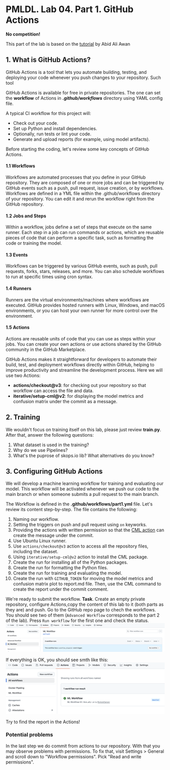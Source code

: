 # PMLDL. Lab 04. Part 1. GitHub Actions

**No competition!**

This part of the lab is based on the [tutorial](https://www.kdnuggets.com/github-actions-for-machine-learning-beginners) by Abid Ali Awan
## 1. What is GitHub Actions?

GitHub Actions is a tool that lets you automate building, testing, and deploying your code whenever you push changes to your repository. Such tool  

GitHub Actions is available for free in private repositories. The one can set the **workflow** of Actions in ***.github/workflows*** directory using YAML config file.

A typical CI workflow for this project will:

- Check out your code.
- Set up Python and install dependencies.
- Optionally, run tests or lint your code.
- Generate and upload reports (for example, using model artifacts).

Before starting the coding, let's review some key concepts of GitHub Actions.

#### 1.1 Workflows
Workflows are automated processes that you define in your GitHub repository. They are composed of one or more jobs and can be triggered by GitHub events such as a push, pull request, issue creation, or by workflows. Workflows are defined in a YML file within the .github/workflows directory of your repository. You can edit it and rerun the workflow right from the GitHub repository. 

#### 1.2 Jobs and Steps
Within a workflow, jobs define a set of steps that execute on the same runner. Each step in a job can run commands or actions, which are reusable pieces of code that can perform a specific task, such as formatting the code or training the model.

#### 1.3 Events
Workflows can be triggered by various GitHub events, such as push, pull requests, forks, stars, releases, and more. You can also schedule workflows to run at specific times using cron syntax.

#### 1.4 Runners
Runners are the virtual environments/machines where workflows are executed. GitHub provides hosted runners with Linux, Windows, and macOS environments, or you can host your own runner for more control over the environment.

#### 1.5 Actions
Actions are reusable units of code that you can use as steps within your jobs. You can create your own actions or use actions shared by the GitHub community in the GitHub Marketplace.

GitHub Actions makes it straightforward for developers to automate their build, test, and deployment workflows directly within GitHub, helping to improve productivity and streamline the development process. Here we will use two Actions:

- **actions/checkout@v3**: for checking out your repository so that workflow can access the file and data.
- **iterative/setup-cml@v2**: for displaying the model metrics and confusion matrix under the commit as a message. 

## 2. Training

We wouldn't focus on training itself on this lab, please just review **train.py**. After that, answer the following questions:

1) What dataset is used in the training?
2) Why do we use Pipelines? 
3) What's the puprose of skops.io lib? What alternatives do you know?

## 3. Configuring GitHub Actions

We will develop a machine learning workflow for training and evaluating our model. This workflow will be activated whenever we push our code to the main branch or when someone submits a pull request to the main branch.

The Workflow is defined in the **.github/workflows/part1.yml** file. Let's review its content step-by-step. The file contains the following:

1) Naming our workflow.
2) Setting the triggers on push and pull request using `on` keyworks. 
3) Providing the actions with written permission so that the [CML action](https://github.com/iterative/setup-cml) can create the message under the commit.
4) Use Ubuntu Linux runner.
5) Use `actions/checkout@v3` action to access all the repository files, including the dataset. 
6) Using `iterative/setup-cml@v2` action to install the CML package. 
7) Create the run for installing all of the Python packages.
8) Create the run for formatting the Python files.
9) Create the run for training and evaluating the model.
10) Create the run with `GITHUB_TOKEN` for moving the model metrics and confusion matrix plot to report.md file. Then, use the CML command to create the report under the commit comment.

We're ready to submit the workflow. 
**Task**. Create an empty private repository, configure Actions,copy the content of this lab to it (both parts as they are) and push. 
Go to the GitHub repo page to chech the workflows. You should see two of them (`Advanced Workflow` corresponds to the part 2 of the lab). Press `Run workflow` for the first one and check the status.
![alt](imgs/img1.png)

If everything is OK, you should see smth like this:
![alt](imgs/img2.png)

Try to find the report in the Actions!

### Potential problems

In the last step we do commit from actions to our repository. With that you may observe problems with permissions. To fix that, visit Settings > General and scroll down to "Workflow permissions". Pick "Read and write permissions".
